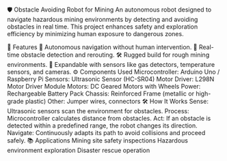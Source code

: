 🛡️ Obstacle Avoiding Robot for Mining
An autonomous robot designed to navigate hazardous mining environments by detecting and avoiding obstacles in real time. This project enhances safety and exploration efficiency by minimizing human exposure to dangerous zones.

🚀 Features
🤖 Autonomous navigation without human intervention.
🚧 Real-time obstacle detection and rerouting.
🛠️ Rugged build for rough mining environments.
🔌 Expandable with sensors like gas detectors, temperature sensors, and cameras.
⚙️ Components Used
Microcontroller: Arduino Uno / Raspberry Pi
Sensors: Ultrasonic Sensor (HC-SR04)
Motor Driver: L298N Motor Driver Module
Motors: DC Geared Motors with Wheels
Power: Rechargeable Battery Pack
Chassis: Reinforced Frame (metallic or high-grade plastic)
Other: Jumper wires, connectors
🛠️ How It Works
Sense: Ultrasonic sensors scan the environment for obstacles.
Process: Microcontroller calculates distance from obstacles.
Act: If an obstacle is detected within a predefined range, the robot changes its direction.
Navigate: Continuously adapts its path to avoid collisions and proceed safely.
📚 Applications
Mining site safety inspections
Hazardous environment exploration
Disaster rescue operation
